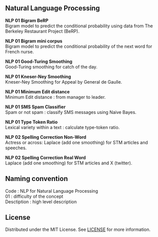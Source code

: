 ## Natural Language Processing

**NLP 01 Bigram BeRP**<br>
Bigram model to predict the conditional probability using data from The Berkeley Restaurant Project (BeRP).

**NLP 01 Bigram mini corpus**<br>
Bigram model to predict the conditional probability of the next word for French nurse.

**NLP 01 Good-Turing Smoothing**<br>
Good-Turing smoothing for catch of the day.

**NLP 01 Kneser-Ney Smoothing**<br>
Kneser-Ney Smoothing for Appeal by General de Gaulle.

**NLP 01 Minimum Edit distance**<br>
Minimum Edit distance : from manager to leader.

**NLP 01 SMS Spam Classifier**<br>
Spam or not spam : classify SMS messages using Naive Bayes.

**NLP 01 Type Token Ratio**<br>
Lexical variety within a text : calculate type-token ratio.

**NLP 02 Spelling Correction Non-Word**<br>
Actress or across: Laplace (add one smoothing) for STM articles and speeches.

**NLP 02 Spelling Correction Real Word**<br>
Laplace (add one smoothing) for STM articles and X (twitter).

## Naming convention
Code : NLP for Natural Language Processing<br>
01 : difficulty of the concept<br>
Desctiption : high level description<br>

## License
Distributed under the MIT License. See [LICENSE](https://github.com/irini-git/projects/blob/main/LICENSE) for more information.
